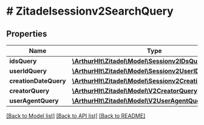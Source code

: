 # # Zitadelsessionv2SearchQuery

## Properties

Name | Type | Description | Notes
------------ | ------------- | ------------- | -------------
**idsQuery** | [**\ArthurHlt\Zitadel\Model\Sessionv2IDsQuery**](Sessionv2IDsQuery.md) |  | [optional]
**userIdQuery** | [**\ArthurHlt\Zitadel\Model\Sessionv2UserIDQuery**](Sessionv2UserIDQuery.md) |  | [optional]
**creationDateQuery** | [**\ArthurHlt\Zitadel\Model\Sessionv2CreationDateQuery**](Sessionv2CreationDateQuery.md) |  | [optional]
**creatorQuery** | [**\ArthurHlt\Zitadel\Model\V2CreatorQuery**](V2CreatorQuery.md) |  | [optional]
**userAgentQuery** | [**\ArthurHlt\Zitadel\Model\V2UserAgentQuery**](V2UserAgentQuery.md) |  | [optional]

[[Back to Model list]](../../README.md#models) [[Back to API list]](../../README.md#endpoints) [[Back to README]](../../README.md)
